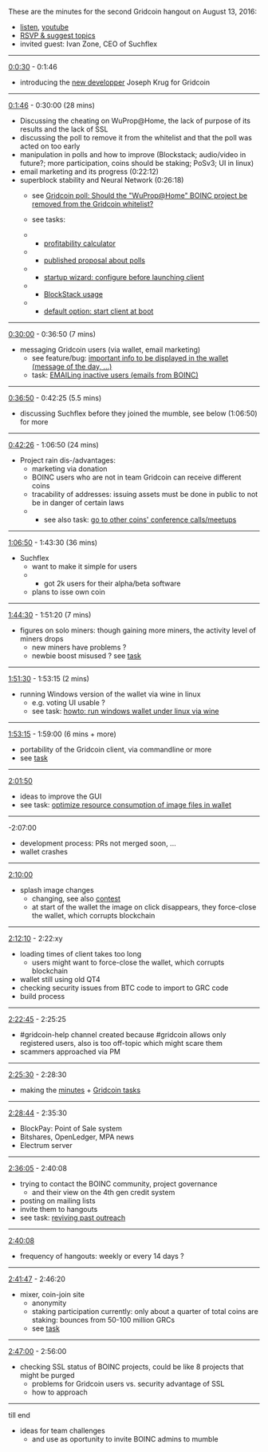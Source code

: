 These are the minutes for the second Gridcoin hangout on August 13, 2016:
* [listen](https://soundcloud.com/gridcoin-community-hangouts/gridcoin-hangout-002), [youtube](https://www.youtube.com/watch?v=M_Feq98bFus)
* [RSVP & suggest topics](https://steemit.com/beyondbitcoin/@cm-steem/gridcoin-hangout-002-rsvp-and-suggest-topics)
* invited guest: Ivan Zone, CEO of Suchflex


***

[0:0:30](https://soundcloud.com/gridcoin-community-hangouts/gridcoin-hangout-002#t=0:30) - 0:1:46 
* introducing the [new developper](https://steemit.com/gridcoin/@fkinglag/officially-gridcoin-gains-another-paid-developer-with-experience-and-expertise-in-c-to-help-progress-wallet) Joseph Krug for Gridcoin

***

[0:1:46](https://soundcloud.com/gridcoin-community-hangouts/gridcoin-hangout-002#t=1:46) - 0:30:00 (28 mins)
* Discussing the cheating on WuProp@Home, the lack of purpose of its results and the lack of SSL
* discussing the poll to remove it from the whitelist and that the poll was acted on too early
* manipulation in polls and how to improve (Blockstack; audio/video in future?; more participation, coins should be staking; PoSv3; UI in linux)
* email marketing and its progress (0:22:12)
* superblock stability and Neural Network (0:26:18)
  * see [Gridcoin poll: Should the "WuProp@Home" BOINC project be removed from the Gridcoin whitelist?](https://steemit.com/gridcoin/@cm-steem/gridcoin-poll-should-the-wuprop-home-boinc-project-be-removed-from-the-gridcoin-whitelist)
  * see tasks: 
  
  * * [profitability calculator](https://github.com/Erkan-Yilmaz/Gridcoin-tasks/issues/16)
  
  * * [published proposal about polls](https://github.com/Erkan-Yilmaz/Gridcoin-tasks/issues/17)
  
  * * [startup wizard: configure before launching client](https://github.com/Erkan-Yilmaz/Gridcoin-tasks/issues/18)
  
  * * [BlockStack usage](https://github.com/Erkan-Yilmaz/Gridcoin-tasks/issues/19)
  
  * * [default option: start client at boot](https://github.com/Erkan-Yilmaz/Gridcoin-tasks/issues/20)
  
***

[0:30:00](https://soundcloud.com/gridcoin-community-hangouts/gridcoin-hangout-002#t=30:00) - 0:36:50 (7 mins)
* messaging Gridcoin users (via wallet, email marketing)
  * see feature/bug: [important info to be displayed in the wallet (message of the day, ...)](https://github.com/gridcoin/Gridcoin-Research/issues/114)
  * task: [EMAILing inactive users (emails from BOINC)](https://github.com/Erkan-Yilmaz/Gridcoin-tasks/issues/10)

***

[0:36:50](https://soundcloud.com/gridcoin-community-hangouts/gridcoin-hangout-002#t=36:50) - 0:42:25 (5.5 mins)
* discussing Suchflex before they joined the mumble, see below (1:06:50) for more

***

[0:42:26](https://soundcloud.com/gridcoin-community-hangouts/gridcoin-hangout-002#t=42:26) - 1:06:50 (24 mins)
* Project rain dis-/advantages:
  * marketing via donation
  * BOINC users who are not in team Gridcoin can receive different coins
  * tracability of addresses: issuing assets must be done in public to not be in danger of certain laws
  * * see also task: [go to other coins' conference calls/meetups](https://github.com/Erkan-Yilmaz/Gridcoin-tasks/issues/21)
  
***

[1:06:50](https://soundcloud.com/gridcoin-community-hangouts/gridcoin-hangout-002#t=1:06:50) - 1:43:30 (36 mins)
* Suchflex
  * want to make it simple for users
  * * got 2k users for their alpha/beta software
  * plans to isse own coin

***

[1:44:30](https://soundcloud.com/gridcoin-community-hangouts/gridcoin-hangout-002#t=1:44:30) - 1:51:20 (7 mins)
* figures on solo miners: though gaining more miners, the activity level of miners drops
  * new miners have problems ?
  * newbie boost misused ? see [task](https://github.com/Erkan-Yilmaz/Gridcoin-tasks/issues/46)

***

[1:51:30](https://soundcloud.com/gridcoin-community-hangouts/gridcoin-hangout-002#t=1:51:30) - 1:53:15 (2 mins)
* running Windows version of the wallet via wine in linux
  * e.g. voting UI usable ?
  * see task: [howto: run windows wallet under linux via wine](https://github.com/Erkan-Yilmaz/Gridcoin-tasks/issues/49)

***

[1:53:15](https://soundcloud.com/gridcoin-community-hangouts/gridcoin-hangout-002#t=1:53:15) - 1:59:00 (6 mins + more)
* portability of the Gridcoin client, via commandline or more
* see [task](https://github.com/Erkan-Yilmaz/Gridcoin-tasks/issues/4)

***

[2:01:50](https://soundcloud.com/gridcoin-community-hangouts/gridcoin-hangout-002#t=2:01:50)
* ideas to improve the GUI 
* see task: [optimize resource consumption of image files in wallet](https://github.com/Erkan-Yilmaz/Gridcoin-tasks/issues/50)

***

-2:07:00
* development process: PRs not merged soon, ...
* wallet crashes

***

[2:10:00](https://soundcloud.com/gridcoin-community-hangouts/gridcoin-hangout-002#t=2:10:00)
* splash image changes
  * changing, see also [contest](https://cryptocointalk.com/topic/49361-contest-create-a-new-wallet-splash-image/)
  * at start of the wallet the image on click disappears, they force-close the wallet, which corrupts blockchain

***

[2:12:10](https://soundcloud.com/gridcoin-community-hangouts/gridcoin-hangout-002#t=2:12:10) - 2:22:xy
* loading times of client takes too long
  * users might want to force-close the wallet, which corrupts blockchain
* wallet still using old QT4
* checking security issues from BTC code to import to GRC code
* build process

***

[2:22:45](https://soundcloud.com/gridcoin-community-hangouts/gridcoin-hangout-002#t=2:22:45) - 2:25:25
* #gridcoin-help channel created because #gridcoin allows only registered users, also is too off-topic which might scare them
* scammers approached via PM

***

[2:25:30](https://soundcloud.com/gridcoin-community-hangouts/gridcoin-hangout-002#t=2:25:30) - 2:28:30
* making the [minutes](https://github.com/Erkan-Yilmaz/Gridcoin-hangout-minutes) + [Gridcoin tasks](https://github.com/Erkan-Yilmaz/Gridcoin-tasks)

***

[2:28:44](https://soundcloud.com/gridcoin-community-hangouts/gridcoin-hangout-002#t=2:28:44) - 2:35:30
* BlockPay: Point of Sale system
* Bitshares, OpenLedger, MPA news
* Electrum server

***

[2:36:05](https://soundcloud.com/gridcoin-community-hangouts/gridcoin-hangout-002#t=2:36:05) - 2:40:08
* trying to contact the BOINC community, project governance
  * and their view on the 4th gen credit system
* posting on mailing lists
* invite them to hangouts
* see task: [reviving past outreach](https://github.com/Erkan-Yilmaz/Gridcoin-tasks/issues/48)

***

[2:40:08](https://soundcloud.com/gridcoin-community-hangouts/gridcoin-hangout-002#t=2:40:08)
* frequency of hangouts: weekly or every 14 days ?

***

[2:41:47](https://soundcloud.com/gridcoin-community-hangouts/gridcoin-hangout-002#t=2:41:47) - 2:46:20
* mixer, coin-join site
  * anonymity
  * staking participation currently: only about a quarter of total coins are staking: bounces from 50-100 million GRCs
  * see [task](https://github.com/Erkan-Yilmaz/Gridcoin-tasks/issues/47)

***

[2:47:00](https://soundcloud.com/gridcoin-community-hangouts/gridcoin-hangout-002#t=2:47:00) - 2:56:00
* checking SSL status of BOINC projects, could be like 8 projects that might be purged
  * problems for Gridcoin users vs. security advantage of SSL
  * how to approach

***

till end
* ideas for team challenges
  * and use as oportunity to invite BOINC admins to mumble
